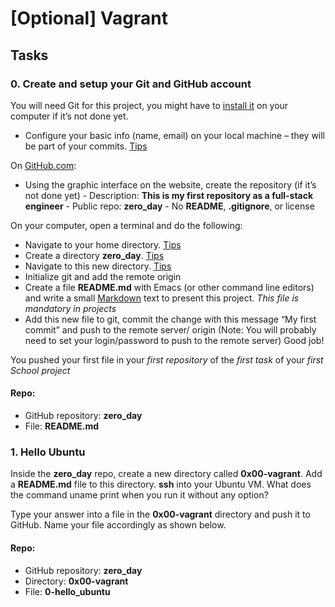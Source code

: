 # [Optional] Vagrant

## Tasks
### 0. Create and setup your Git and GitHub account
You will need Git for this project, you might have to [install it](https://git-scm.com/book/en/v2/Getting-Started-Installing-Git) on your computer if it’s not done yet.

   + Configure your basic info (name, email) on your local machine – they will be part of your commits. [Tips](https://git-scm.com/book/en/v2/Getting-Started-First-Time-Git-Setup)

On [GitHub.com](www.github.com):

   + Using the graphic interface on the website, create the repository (if it’s not done yet)
	- Description: **This is my first repository as a full-stack engineer**
	- Public repo: **zero_day**
	- No **README**, **.gitignore**, or license

On your computer, open a terminal and do the following:
   + Navigate to your home directory. [Tips](https://linuxconfig.org/single-linux-command-to-return-to-home-directory)
   + Create a directory **zero_day**. [Tips](https://help.ubuntu.com/community/Beginners/BashScripting)
   + Navigate to this new directory. [Tips](https://askubuntu.com/questions/232442/how-do-i-navigate-between-directories-in-terminal)
   + Initialize git and add the remote origin
   + Create a file **README.md** with Emacs (or other command line editors) and write a small [Markdown](https://wordpress.com/support/markdown-quick-reference/) text to present this project. *This file is mandatory in projects*
   + Add this new file to git, commit the change with this message “My first commit” and push to the remote server/
     origin (Note: You will probably need to set your login/password to push to the remote server)
Good job!

You pushed your first file in your *first repository* of the *first task* of your *first School project*
#### Repo:
   + GitHub repository: **zero_day**
   + File: **README.md**

### 1. Hello Ubuntu
Inside the **zero_day** repo, create a new directory called **0x00-vagrant**. Add a **README.md** file to this directory. **ssh** into your Ubuntu VM. What does the command uname print when you run it without any option?

Type your answer into a file in the **0x00-vagrant** directory and push it to GitHub. Name your file accordingly as shown below.
#### Repo:
   + GitHub repository: **zero_day**
   + Directory: **0x00-vagrant**
   + File: **0-hello_ubuntu**
